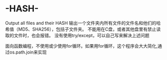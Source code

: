 # -HASH-
Output all files and their HASH
输出一个文件夹内所有文件的文件名和他们的哈希值（MD5、SHA256），包括子文件夹。
不能用在C盘，或者其他盘里有禁止读取的文件时，也会报错。
没有使用try/except，可以自己写来解决上述问题

面向函数编程，不使用或少使用for循环。如果用for循环，这个程序会大大简化,通过os.path.join来实现
